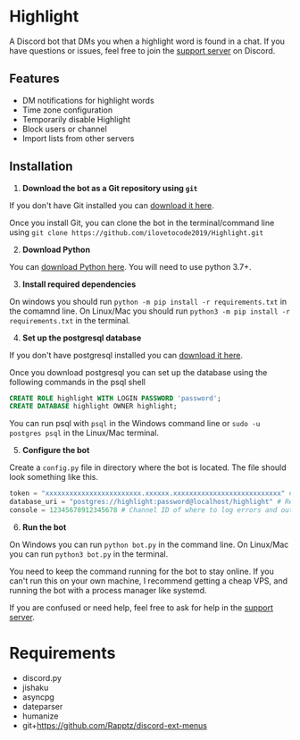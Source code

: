 # Highlight

A Discord bot that DMs you when a highlight word is found in a chat. If you have questions or issues, feel free to join the [support server](https://discord.gg/eHxvStNJb7) on Discord.

## Features
- DM notifications for highlight words
- Time zone configuration
- Temporarily disable Highlight
- Block users or channel
- Import lists from other servers

## Installation

1. **Download the bot as a Git repository using `git`**

If you don't have Git installed you can [download it here](https://git-scm.com/downloads).

Once you install Git, you can clone the bot in the terminal/command line using `git clone https://github.com/ilovetocode2019/Highlight.git`

2. **Download Python**

You can [download Python here](https://www.python.org/downloads/). You will need to use python 3.7+.

3. **Install required dependencies**

On windows you should run `python -m pip install -r requirements.txt` in the comamnd line. On Linux/Mac you should run `python3 -m pip install -r requirements.txt` in the terminal.

4. **Set up the postgresql database**

If you don't have postgresql installed you can [download it here](https://www.postgresql.org/download/).

Once you download postgresql you can set up the database using the following commands in the psql shell

```sql
CREATE ROLE highlight WITH LOGIN PASSWORD 'password';
CREATE DATABASE highlight OWNER highlight;
```

You can run psql with `psql` in the Windows command line or `sudo -u postgres psql` in the Linux/Mac terminal.

5. **Configure the bot**

Create a `config.py` file in directory where the bot is located. The file should look something like this.

 ```python
token = "xxxxxxxxxxxxxxxxxxxxxxxx.xxxxxx.xxxxxxxxxxxxxxxxxxxxxxxxxxx" # See https://discordpy.readthedocs.io/en/latest/discord.html#discord-intro
database_uri = "postgres://highlight:password@localhost/highlight" # Replace password with your password
console = 12345678912345678 # Channel ID of where to log errors and outdated packages
```

6. **Run the bot**

On Windows you can run `python bot.py` in the command line. On Linux/Mac you can run `python3 bot.py` in the terminal.

You need to keep the command running for the bot to stay online. If you can't run this on your own machine, I recommend getting a cheap VPS, and running the bot with a process manager like systemd.

If you are confused or need help, feel free to ask for help in the [support server](https://discord.gg/eHxvStNJb7).

# Requirements

- discord.py
- jishaku
- asyncpg
- dateparser
- humanize
- git+https://github.com/Rapptz/discord-ext-menus
